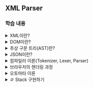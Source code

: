 ## XML Parser

### 학습 내용
<details>
<summary>
XML이란?
</summary>

Extensible Markup Language는 공유 가능한 방식으로 데이터를 정의하고 저장하는 언어. 
Markup Language의 예로는 대표적으로 HTML이 있다.

HTML은 이미 약속된 태그들만 사용 가능하다. 그러나 XML은 임의로 생성하여 사용할 수 있다.
이를 통해서 정보들을 태그로 마크하여 필요한 내용을 함께 저장할 수 있다는 장점이 있다.

- 텍스트 기반, 간결한 데이터 형
- 마크업 언어가 아닌 마크업 언어를 정의하기 위한 언어이다.
- 자신의 어플리케이션에 적합하게 작성 가능
</details>

<details>
<summary>
DOM이란?
</summary>

DOM(Document Object Model)은 XML이나 HTML 문서에 접근하기 위한 API로 W3C 표준 권고안이다.
DOM은 문서 내의 모든 요소를 정의하고, 해당 요소에 접근하는 방법까지 정의한다.

W3C DOM 표준의 3가지 구분
- Core DOM : 모든 문서 타입을 위한 DOM 모델
- HTML DOM : HTML 문서를 위한 DOM 모델
- XML DOM : XML 문서를 위한 DOM 모델

</details>

<details>
<summary>
추상 구문 트리(AST)란?
</summary>

AST는 프로그래밍 언어로 작성된 소스 코드의 추상 구문 구조의 트리이며, 이 트리의 각 노드는 소스코드에서 발생되는 구조를 나타낸다.
쉽게 말하면, 우리가 작성한 소스코드를 문법에 맞게 노드들로 쪼개서 만든 트리이다.
- 추상인 이유?
추상적인 형태이기 때문이 아닌, 코드에 필연적으로 포함되는 괄호, 기타 부호와 같은 코딩 구문을 포함하므로 추상이라고 한다.

컴파일러가 필요한 프로그래밍 언어에서 컴파일 단계 중 구문 분석(Syntax Analyzing) 단계의 결과물.

- JS의 예시
자바 스크립트 코드 - Abstract Syntax Tree - 인터프리터 - 바이트 코드

자바 스크립트 코드를 Scanner(Lexer)를 통해 token 단위로 분리되며,
parser(Syntax Analyzer)를 거쳐 구문을 확인해보고 AST로 변환된다.
</details>

<details>
<summary>
JSON이란?
</summary>

Javascript Object Notation, 자바스크립트 객체 표기법

- 자바스크립트 객체 표기법으로부터 파생된 경량화된 파일 형식, 복잡한 파일 형식보다 파일 교환에 유리하다. 
</details>
<details>
<summary>
컴파일러 이론(Tokenizer, Lexer, Parser)
</summary>

#### 토크나이저
어떤 구문에서 의미있는 요소들을 토큰으로 쪼개는 역할을 한다.
토큰이란, 어휘 분석의 단위를 의미하는 컴퓨터 용어로 일반적으로 의미있는 단위로 지정된다.

- 토큰 종류
  - identifier : 식별자
  - keyword : 예약어
  - separator : 글자를 구분하는 문자
  - operator : 연산을 위한 심볼
  - literal : 숫자, 논리, 문자
  - comment : 줄, 블록 주

#### 렉서
분해된 토큰의 의미를 분석하는 역할, 토크나이저와 렉서의 역할을 합하여
Lexical Analyze라고 한다. 의미있는 조각을 검출하여 토큰을 생성하는 것이다.
토큰 단위로 생성된 데이터를 parser에게 넘겨준다.

#### 파서
  - 파싱(구문 분석)은 프로그래밍 언어의 문법에 맞게 작성된 텍스트 문서를 읽어 들여 실행하기 위해 텍스트 문서의 문자열을 토큰으로 분해(어휘 분석), 의미와 구조를 반영해 트리 구조의 자료구조인 파스 트리를 생성하는 일련의 과정.
  - 데이터를 구조적으로 바꾸는 과정에서 데이터가 올바른지 검증하는 역할도 수행한다.
  - 일반적으로 파싱이 완료된 후에는 파스 트리를 기반으로 중간 언어인 바이트 코드를 생성하고 실행한다.
</details>


<details>
<summary>브라우저의 렌더링 과정</summary>

위의 개념들을 결합해서 브라우저가 어떻게 렌더링을 수행하는지 알아보자.
![img](https://velog.velcdn.com/images%2Fhang_kem_0531%2Fpost%2Fee083565-ee8f-46c3-a8d1-1e78f65e70b5%2Fimage.png)
1. 브라우저는 HTML, CSS, JS 등 렌더링에 필요한 리소스를 요청하고 서버로부터 응답을 받는다.
2. 브라우저 렌더링 엔진은 서버로부터 응답된 HTML과 CSS를 파싱하여 DOM(HTML), CSSOM(CSS)를 생성하고 결합하여 렌더 트리를 생성한다.
3. 브라우저의 JS 엔진은 서버로부터 응답된 JS 코드를 파싱하여 AST를 생성, 바이트코드로 변환하여 실행한다.
  - 이 때, DOM API를 통해 DOM, CSSOM을 변경할 수 있다. 변경된 DOM, CSSOM은 렌더 트리로 결합된다.
4. 렌더 트리를 기반으로 HTML 레이아웃을 계산하고 화면에 페인팅한다.

https://velog.io/@hang_kem_0531/TIL-%EB%AA%A8%EB%8D%98-%EC%9E%90%EB%B0%94%EC%8A%A4%ED%81%AC%EB%A6%BD%ED%8A%B8-Deep-Dive-%EB%B8%8C%EB%9D%BC%EC%9A%B0%EC%A0%80%EC%9D%98-%EB%A0%8C%EB%8D%94%EB%A7%81-%EA%B3%BC%EC%A0%95
</details>

<details>
<summary>
오토마타 이론
</summary>

#### 오토마타란?
- 계산 능력을 갖춘 추상적 연산 장치, 기계
- 오토마타 이론 : 추상적인 연산 장치가 계산할 수 있는 것과 그렇지 않은 것에 대한 이론

#### 형식 언어의 정의
- 언어도 오토마톤에 입력할 수 있을까?
- 모호한 자연어 대신 형식대로 구성된 언어는 기계도 이해할 수 있다.(인공지능 언어)

#### 형식 문법
- 형식 언어를 정의하는 방법, 유한 개의 규칙을 통해 어떤 문자열이 특정 언어에 포함되는지를 판단, 문법으로부터 어떤 문자열을 생성해낼지 결정.
- 생성 문법 : 형식 문법에서 해당 형식 언어의 문자열 생성
- 해석 문법 : 어떤 문자열이 특정 언어에 포함되는지 판단

#### 형식언어의 요소
- 심볼 : 언어의 기본적인 단위, 기호
- 알파벳 : 심볼의 비어있지 않은 유한한 집합(한글, 영어의 알파벳)으로 시그마로 표현
- 문자열 : 선택된 알파벳에서 선택하여 나열한 유한한 심볼들
- 언어 : 어떤 알파벳 시그마 스타의 부분 집합
  - 시그마 스타 : 해당 알파벳에서 만들 수 있는 모든 문자열 집합(무한 집합)

#### 촘스키 위계
- 어떤 스펙을 가진 오토마타는 입력받은 문자열이 어떤 형식 언어에 속하는 문자열인지 판별할 수 있다는 계산 가능성 이론
- 유한 오토마타 : 정규 언어를 인식할 수 있는 오토마타, 가장 좁은 범위의 형식 언어를 인식할 수 있다.

#### 유한 오토마타
- 유한한 개수의 상태를 가지는 오토마타
- 임의의 시각 t에 단 하나의 상태만 가질 수 있다.
- 유한한 오토마타가 어느 상태에서 다른 상태로 변화하는 것을 전이라고 한다.
- 유한 오토마타라는 추상적인 기계를 문자열을 입력받아 언어에 포함된 문자열인지 판단하는 인식기의 역할
- 기억 공간의 한계로 유한 오토마타가 인식할 수 있는 언어는 한정적, 유한 오토마타가 인식할 수 있는 언어를 정규 언어라고 정의한다.

#### 유한 오토마타의 구성
- Q(상태의 집합) : 가질 수 있는 유한한 상태의 집합
- Sigma : 입력으로 주어지는 알파벳
- q0 : 시작 상태
- F : 마지막 상태, 입력 직후 마지막 상태이면 받아들여진다고 판단한다. 여러 개일 수 있다.
- delta : 전이함수, 어떤 상태에서 입력이 주어지면, 다른 상태로 전이

#### 유한 오토마타의 유형
- 결정적 유한 오토마타(DFA)
한 입력에 대해서 무조건 하나의 전이만 가능한 경우에 해당한다. 모든 상태에서 모든 알파벳에 대해 전이 함수가 한가지로만 정의되어있다.
- 비결정적 유한 오토마타(NFA)
한 입력에 대해 여러가지 경로가 존재하거나, 아무 경로도 존재하지 않을 수 있다.
- ε-전이가 있는 비결정적 유한 오토마타(ε-NFA)
앱실론 전이는 입력이 앱실론인 전이함수를 의미한다. 즉, 아무것도 입력하지 않아도 상태 q0에서 q1으로 전이할 수 있음을 의미한다.
기본적으로 모든 상태는 앱실론이 입력되면 그 상태를 그대로 유지한다. (생략된 전이)

#### 정규 표현식
형식 언어 L에 대해 유한 오토마타에 의해 규칙성을 인정받은 언어를 정규 언어라고 할 수 있다. 정규 언어는 규칙을 가지며, 정규 표현식에 의해 표현 가능하다.
정규 언어는 어떤 규칙을 가지고 있고, 정규 표현식을 이용해서 표현 가능하다. 즉, 정규 표현식은 정규 언어를 표현하는 또다른 방법이다.

#### 정규 표현식과 유한 오토마타
- 정규 표현과 유한 오토마타 사이에는 정규 언어라는 접점이 존재한다.
- 정규 표현은 정규 언어를 생성한다.(생성기)
- 유한 오토마타는 정규 언어를 확인한다.(인식기)
- 정규 표현과 유한 오토마타는 동등하다.
- 즉, 정규 언어를 동등한 유한 오토마타, 정규 표현으로 나타낼 수 있다.

#### 문맥 자유 언어
- 정규 언어가 표현할 수 있는 언어를 포함해서 더 많은 언어를 표현할 수 있음을 의미
- 문맥 자유 언어를 표현하는 2가지 방법
1. 푸쉬다운 오토마타(인식기)
2. 문맥 자유 문법(Context Free Language)

#### 문맥 자유 문법
형식 문법의 한 종류로, 대부분의 프로그래밍 언어 문법은 문맥 자유 문법에 속한다.
정규 표현식보다 계층 높고, 많은 언어를 표현가능하다.

G = (V,T,P,S)로 정의한다.
V는 변수, T는 단말의 집합, P는 생성 규칙의 집합, S는 시작 변수이다.

어떤 문자열이 특정 문맥 자유 문법에 속했는 지 확인하는 방법
1. 유도 : 시작 변수에서 해당 문자열을 생성하는 것을 보이는 것
2. 재귀적 추론 : 문자열에서 시작해 시작 변수로 거슬러 올라가는 것

</details>

<details>
<summary>ㄹ
Stack 구현하기
</summary>

</details>
